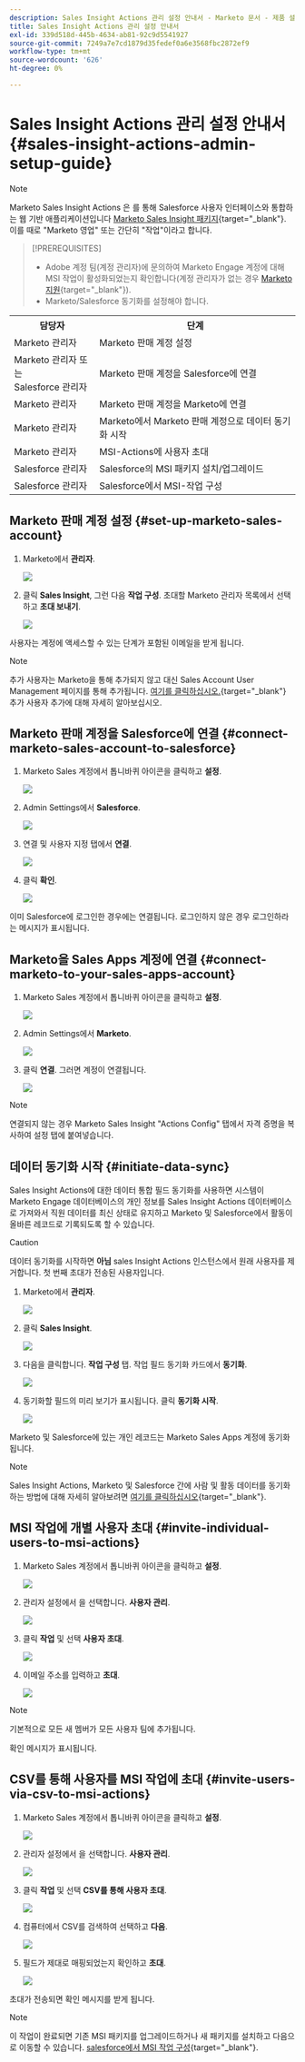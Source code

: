 ```yaml
---
description: Sales Insight Actions 관리 설정 안내서 - Marketo 문서 - 제품 설명서
title: Sales Insight Actions 관리 설정 안내서
exl-id: 339d518d-445b-4634-ab81-92c9d5541927
source-git-commit: 7249a7e7cd1879d35fedef0a6e3568fbc2872ef9
workflow-type: tm+mt
source-wordcount: '626'
ht-degree: 0%

---
```


# Sales Insight Actions 관리 설정 안내서 {#sales-insight-actions-admin-setup-guide}

>[!NOTE]
>
>Marketo Sales Insight Actions 은 를 통해 Salesforce 사용자 인터페이스와 통합하는 웹 기반 애플리케이션입니다 [Marketo Sales Insight 패키지](/help/marketo/product-docs/marketo-sales-insight/msi-for-salesforce/installation/install-marketo-sales-insight-package-in-salesforce-appexchange.md){target="_blank"}. 이를 때로 &quot;Marketo 영업&quot; 또는 간단히 &quot;작업&quot;이라고 합니다.

>[!PREREQUISITES]
>
>* Adobe 계정 팀(계정 관리자)에 문의하여 Marketo Engage 계정에 대해 MSI 작업이 활성화되었는지 확인합니다(계정 관리자가 없는 경우 [Marketo 지원](https://nation.marketo.com/t5/support/ct-p/Support){target="_blank"}).
>* Marketo/Salesforce 동기화를 설정해야 합니다.


<table>
 <tr>
  <th>담당자</th>
  <th>단계</th>
 </tr>
 <tr>
  <td>Marketo 관리자</td>
  <td>Marketo 판매 계정 설정</td>
 </tr>
 <tr>
  <td>Marketo 관리자 또는 <br/>Salesforce 관리자</td>
  <td>Marketo 판매 계정을 Salesforce에 연결</td>
 </tr>
 <tr>
  <td>Marketo 관리자</td>
  <td>Marketo 판매 계정을 Marketo에 연결</td>
 </tr>
 <tr>
  <td>Marketo 관리자</td>
  <td>Marketo에서 Marketo 판매 계정으로 데이터 동기화 시작</td>
 </tr>
 <tr>
  <td>Marketo 관리자</td>
  <td>MSI-Actions에 사용자 초대</td>
 </tr>
 <tr>
  <td>Salesforce 관리자</td>
  <td>Salesforce의 MSI 패키지 설치/업그레이드</td>
 </tr>
 <tr>
  <td>Salesforce 관리자</td>
  <td>Salesforce에서 MSI-작업 구성</td>
 </tr>
</table>

## Marketo 판매 계정 설정 {#set-up-marketo-sales-account}

1. Marketo에서 **관리자**.

   ![](assets/msi-actions-admin-guide-1.png)

1. 클릭 **Sales Insight**, 그런 다음 **작업 구성**. 초대할 Marketo 관리자 목록에서 선택하고 **초대 보내기**.

   ![](assets/msi-actions-admin-guide-2.png)

사용자는 계정에 액세스할 수 있는 단계가 포함된 이메일을 받게 됩니다.

>[!NOTE]
>
>추가 사용자는 Marketo을 통해 추가되지 않고 대신 Sales Account User Management 페이지를 통해 추가됩니다. [여기를 클릭하십시오.](/help/marketo/product-docs/marketo-sales-connect/admin/invite-users.md){target="_blank"} 추가 사용자 추가에 대해 자세히 알아보십시오.

## Marketo 판매 계정을 Salesforce에 연결 {#connect-marketo-sales-account-to-salesforce}

1. Marketo Sales 계정에서 톱니바퀴 아이콘을 클릭하고 **설정**.

   ![](assets/msi-actions-admin-guide-3.png)

1. Admin Settings에서 **Salesforce**.

   ![](assets/msi-actions-admin-guide-4.png)

1. 연결 및 사용자 지정 탭에서 **연결**.

   ![](assets/msi-actions-admin-guide-5.png)

1. 클릭 **확인**.

   ![](assets/msi-actions-admin-guide-6.png)

이미 Salesforce에 로그인한 경우에는 연결됩니다. 로그인하지 않은 경우 로그인하라는 메시지가 표시됩니다.

## Marketo을 Sales Apps 계정에 연결 {#connect-marketo-to-your-sales-apps-account}

1. Marketo Sales 계정에서 톱니바퀴 아이콘을 클릭하고 **설정**.

   ![](assets/msi-actions-admin-guide-7.png)

1. Admin Settings에서 **Marketo**.

   ![](assets/msi-actions-admin-guide-8.png)

1. 클릭 **연결**. 그러면 계정이 연결됩니다.

   ![](assets/msi-actions-admin-guide-9.png)

>[!NOTE]
>
>연결되지 않는 경우 Marketo Sales Insight &quot;Actions Config&quot; 탭에서 자격 증명을 복사하여 설정 탭에 붙여넣습니다.

## 데이터 동기화 시작 {#initiate-data-sync}

Sales Insight Actions에 대한 데이터 통합 필드 동기화를 사용하면 시스템이 Marketo Engage 데이터베이스의 개인 정보를 Sales Insight Actions 데이터베이스로 가져와서 직원 데이터를 최신 상태로 유지하고 Marketo 및 Salesforce에서 활동이 올바른 레코드로 기록되도록 할 수 있습니다.

>[!CAUTION]
>
>데이터 동기화를 시작하면 **아님** sales Insight Actions 인스턴스에서 원래 사용자를 제거합니다. 첫 번째 초대가 전송된 사용자입니다.

1. Marketo에서 **관리자**.

   ![](assets/msi-actions-admin-guide-10.png)

1. 클릭 **Sales Insight**.

   ![](assets/msi-actions-admin-guide-11.png)

1. 다음을 클릭합니다. **작업 구성** 탭. 작업 필드 동기화 카드에서 **동기화**.

   ![](assets/msi-actions-admin-guide-12.png)

1. 동기화할 필드의 미리 보기가 표시됩니다. 클릭 **동기화 시작**.

   ![](assets/msi-actions-admin-guide-13.png)

Marketo 및 Salesforce에 있는 개인 레코드는 Marketo Sales Apps 계정에 동기화됩니다.

>[!NOTE]
>
>Sales Insight Actions, Marketo 및 Salesforce 간에 사람 및 활동 데이터를 동기화하는 방법에 대해 자세히 알아보려면 [여기를 클릭하십시오](/help/marketo/product-docs/marketo-sales-insight/actions/admin/sync-sales-action-data-with-marketo-and-salesforce.md){target="_blank"}.

## MSI 작업에 개별 사용자 초대 {#invite-individual-users-to-msi-actions}

1. Marketo Sales 계정에서 톱니바퀴 아이콘을 클릭하고 **설정**.

   ![](assets/msi-actions-admin-guide-14.png)

1. 관리자 설정에서 을 선택합니다. **사용자 관리**.

   ![](assets/msi-actions-admin-guide-15.png)

1. 클릭 **작업** 및 선택 **사용자 초대**.

   ![](assets/msi-actions-admin-guide-16.png)

1. 이메일 주소를 입력하고 **초대**.

   ![](assets/msi-actions-admin-guide-17.png)

>[!NOTE]
>
>기본적으로 모든 새 멤버가 모든 사용자 팀에 추가됩니다.

확인 메시지가 표시됩니다.

## CSV를 통해 사용자를 MSI 작업에 초대 {#invite-users-via-csv-to-msi-actions}

1. Marketo Sales 계정에서 톱니바퀴 아이콘을 클릭하고 **설정**.

   ![](assets/msi-actions-admin-guide-18.png)

1. 관리자 설정에서 을 선택합니다. **사용자 관리**.

   ![](assets/msi-actions-admin-guide-19.png)

1. 클릭 **작업** 및 선택 **CSV를 통해 사용자 초대**.

   ![](assets/msi-actions-admin-guide-20.png)

1. 컴퓨터에서 CSV를 검색하여 선택하고 **다음**.

   ![](assets/msi-actions-admin-guide-21.png)

1. 필드가 제대로 매핑되었는지 확인하고 **초대**.

   ![](assets/msi-actions-admin-guide-22.png)

초대가 전송되면 확인 메시지를 받게 됩니다.

>[!NOTE]
>
>이 작업이 완료되면 기존 MSI 패키지를 업그레이드하거나 새 패키지를 설치하고 다음으로 이동할 수 있습니다. [salesforce에서 MSI 작업 구성](/help/marketo/product-docs/marketo-sales-insight/actions/crm/salesforce-configuration/sales-insight-actions-configuration-in-salesforce.md){target="_blank"}.
